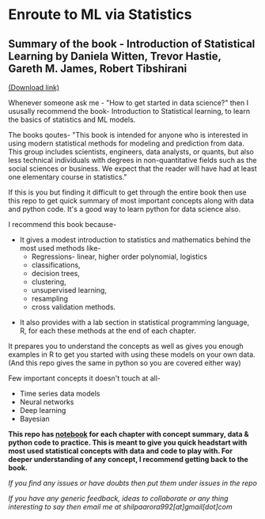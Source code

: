 # Enroute to ML via Statistics
## Summary of the book - Introduction of Statistical Learning by Daniela Witten, Trevor Hastie, Gareth M. James, Robert Tibshirani 
[(Download link)](https://www.ime.unicamp.br/~dias/Intoduction%20to%20Statistical%20Learning.pdf)

Whenever someone ask me - "How to get started in data science?" then I ususally recommend the book- Introduction to Statistical learning, to learn the basics of statistics and ML models. 

The books qoutes- "This book is intended for anyone who is interested in using modern statistical methods for modeling and prediction from data. This group includes scientists, engineers, data analysts, or quants, but also less technical individuals with degrees in non-quantitative fields such as the social sciences or business. We expect that the reader will have had at least one elementary course in statistics."

If this is you but finding it difficult to get through the entire book then use this repo to get quick summary of most important concepts along with data and python code. It's a good way to learn python for data science also.

I recommend this book because- 

* It gives a modest introduction to statistics and mathematics behind the most used methods like-
    - Regressions- linear, higher order polynomial, logistics
    - classifications,
    - decision trees,
    - clustering,
    - unsupervised learning,
    - resampling
    - cross validation methods.
- It also provides with a lab section in statistical programming language, R, for each these methods at the end of each chapter.

It prepares you to understand the concepts as well as gives you enough examples in R to get you started with using these models on your own data. 
(And this repo gives the same in python so you are covered either way)

Few important concepts it doesn't touch at all-

- Time series data models
- Neural networks
- Deep learning
- Bayesian


**This repo has [notebook](https://github.com/shilpa9a/Introduction_to_statistical_learning_Summary_Python/tree/master/notebook) for each chapter with concept summary, data & python code to practice. This is meant to give you quick headstart with most used statistical concepts with data and code to play with. For deeper understanding of any concept, I recommend getting back to the book.**

*If you find any issues or have doubts then put them under issues in the repo*

*If you have any generic feedback, ideas to collaborate or any thing interesting to say then email me at shilpaarora992[at]gmail[dot]com*
